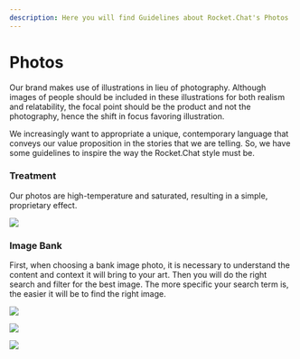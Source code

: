 ```yaml
---
description: Here you will find Guidelines about Rocket.Chat's Photos
---
```


# Photos

Our brand makes use of illustrations in lieu of photography. Although images of people should be included in these illustrations for both realism and relatability, the focal point should be the product and not the photography, hence the shift in focus favoring illustration.

We increasingly want to appropriate a unique, contemporary language that conveys our value proposition in the stories that we are telling. So, we have some guidelines to inspire the way the Rocket.Chat style must be.

### Treatment

Our photos are high-temperature and saturated, resulting in a simple, proprietary effect.

![](/img/01\_photo.jpg)

### Image Bank

First, when choosing a bank image photo, it is necessary to understand the content and context it will bring to your art. Then you will do the right search and filter for the best image. The more specific your search term is, the easier it will be to find the right image.

![](/img/02\_photo.jpg)

![](/img/03\_photo.jpg)

![](/img/04\_photo.jpg)
